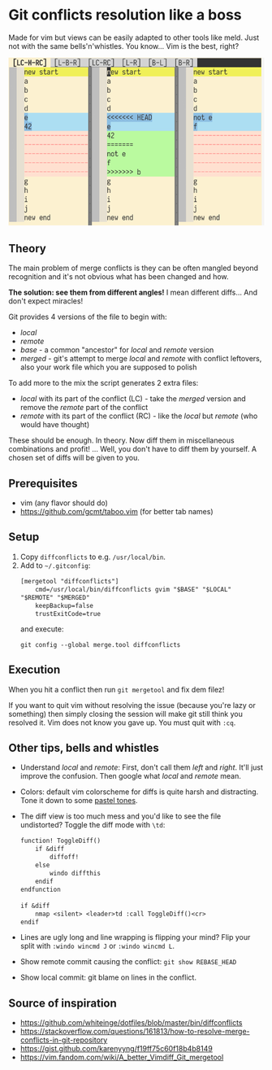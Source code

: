 # Git conflicts resolution like a boss

Made for vim but views can be easily adapted to other tools like meld.
Just not with the same bells'n'whistles. You know... Vim is the best, right?

![screenshot](doc/screenshot.gif)

## Theory

The main problem of merge conflicts is they can be often mangled beyond
recognition and it's not obvious what has been changed and how.

**The solution: see them from different angles!** I mean different diffs... And
don't expect miracles!

Git provides 4 versions of the file to begin with:
* _local_
* _remote_
* _base_ - a common "ancestor" for _local_ and _remote_ version
* _merged_ - git's attempt to merge _local_ and _remote_ with conflict leftovers,
  also your work file which you are supposed to polish

To add more to the mix the script generates 2 extra files:
* _local_ with its part of the conflict (LC) - take the _merged_ version and
  remove the _remote_ part of the conflict
* _remote_ with its part of the conflict (RC) - like the _local_ but _remote_
  (who would have thought)

These should be enough. In theory. Now diff them in miscellaneous combinations and profit! ... Well, you don't have to diff them by yourself. A chosen set of diffs will be given to you.

## Prerequisites

* vim (any flavor should do)
* https://github.com/gcmt/taboo.vim (for better tab names)

## Setup

1. Copy `diffconflicts` to e.g. `/usr/local/bin`.
1. Add to `~/.gitconfig`:
    ```
    [mergetool "diffconflicts"]
        cmd=/usr/local/bin/diffconflicts gvim "$BASE" "$LOCAL" "$REMOTE" "$MERGED"
        keepBackup=false
        trustExitCode=true
    ```
    and execute:
    ```
    git config --global merge.tool diffconflicts
    ```

## Execution

When you hit a conflict then run `git mergetool` and fix dem filez!

If you want to quit vim without resolving the issue (because you're lazy or
something) then simply closing the session will make git still think you
resolved it. Vim does not know you gave up. You must quit with `:cq`.

## Other tips, bells and whistles

* Understand *local* and *remote*: First, don't call them _left_ and _right_.
  It'll just improve the confusion. Then google what _local_ and _remote_ mean.

* Colors: default vim colorscheme for diffs is quite harsh and distracting.
  Tone it down to some [pastel tones](https://www.dummies.com/art-center/performing-arts/drawing/pastels-for-dummies-cheat-sheet/).

* The diff view is too much mess and you'd like to see the file undistorted?
  Toggle the diff mode with `\td`:

    ```
    function! ToggleDiff()
        if &diff
            diffoff!
        else
            windo diffthis
        endif
    endfunction

    if &diff
        nmap <silent> <leader>td :call ToggleDiff()<cr>
    endif
    ```

* Lines are ugly long and line wrapping is flipping your mind? Flip your split
  with `:windo wincmd J` or `:windo wincmd L`.

* Show remote commit causing the conflict: `git show REBASE_HEAD`

* Show local commit: git blame on lines in the conflict.

## Source of inspiration
* https://github.com/whiteinge/dotfiles/blob/master/bin/diffconflicts
* https://stackoverflow.com/questions/161813/how-to-resolve-merge-conflicts-in-git-repository
* https://gist.github.com/karenyyng/f19ff75c60f18b4b8149
* https://vim.fandom.com/wiki/A_better_Vimdiff_Git_mergetool
